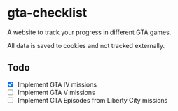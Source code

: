 # gta-checklist

A website to track your progress in different GTA games.

All data is saved to cookies and not tracked externally.

## Todo

- [X] Implement GTA IV missions
- [ ] Implement GTA V missions
- [ ] Implement GTA Episodes from Liberty City missions
